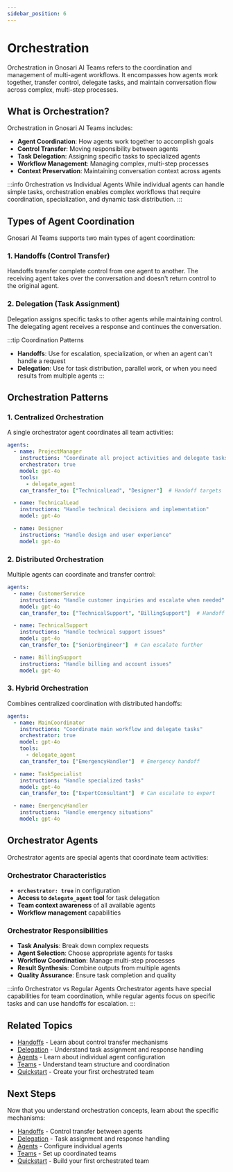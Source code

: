 ```yaml
---
sidebar_position: 6
---
```


# Orchestration

Orchestration in Gnosari AI Teams refers to the coordination and management of multi-agent workflows. It encompasses how agents work together, transfer control, delegate tasks, and maintain conversation flow across complex, multi-step processes.

## What is Orchestration?

Orchestration in Gnosari AI Teams includes:
- **Agent Coordination**: How agents work together to accomplish goals
- **Control Transfer**: Moving responsibility between agents
- **Task Delegation**: Assigning specific tasks to specialized agents
- **Workflow Management**: Managing complex, multi-step processes
- **Context Preservation**: Maintaining conversation context across agents

:::info Orchestration vs Individual Agents
While individual agents can handle simple tasks, orchestration enables complex workflows that require coordination, specialization, and dynamic task distribution.
:::

## Types of Agent Coordination

Gnosari AI Teams supports two main types of agent coordination:

### 1. **Handoffs** (Control Transfer)
Handoffs transfer complete control from one agent to another. The receiving agent takes over the conversation and doesn't return control to the original agent.

### 2. **Delegation** (Task Assignment)
Delegation assigns specific tasks to other agents while maintaining control. The delegating agent receives a response and continues the conversation.

:::tip Coordination Patterns
- **Handoffs**: Use for escalation, specialization, or when an agent can't handle a request
- **Delegation**: Use for task distribution, parallel work, or when you need results from multiple agents
:::

## Orchestration Patterns

### 1. **Centralized Orchestration**
A single orchestrator agent coordinates all team activities:

```yaml
agents:
  - name: ProjectManager
    instructions: "Coordinate all project activities and delegate tasks"
    orchestrator: true
    model: gpt-4o
    tools:
      - delegate_agent
    can_transfer_to: ["TechnicalLead", "Designer"]  # Handoff targets

  - name: TechnicalLead
    instructions: "Handle technical decisions and implementation"
    model: gpt-4o

  - name: Designer
    instructions: "Handle design and user experience"
    model: gpt-4o
```

### 2. **Distributed Orchestration**
Multiple agents can coordinate and transfer control:

```yaml
agents:
  - name: CustomerService
    instructions: "Handle customer inquiries and escalate when needed"
    model: gpt-4o
    can_transfer_to: ["TechnicalSupport", "BillingSupport"]  # Handoff targets

  - name: TechnicalSupport
    instructions: "Handle technical support issues"
    model: gpt-4o
    can_transfer_to: ["SeniorEngineer"]  # Can escalate further

  - name: BillingSupport
    instructions: "Handle billing and account issues"
    model: gpt-4o
```

### 3. **Hybrid Orchestration**
Combines centralized coordination with distributed handoffs:

```yaml
agents:
  - name: MainCoordinator
    instructions: "Coordinate main workflow and delegate tasks"
    orchestrator: true
    model: gpt-4o
    tools:
      - delegate_agent
    can_transfer_to: ["EmergencyHandler"]  # Emergency handoff

  - name: TaskSpecialist
    instructions: "Handle specialized tasks"
    model: gpt-4o
    can_transfer_to: ["ExpertConsultant"]  # Can escalate to expert

  - name: EmergencyHandler
    instructions: "Handle emergency situations"
    model: gpt-4o
```

## Orchestrator Agents

Orchestrator agents are special agents that coordinate team activities:

### Orchestrator Characteristics
- **`orchestrator: true`** in configuration
- **Access to `delegate_agent` tool** for task delegation
- **Team context awareness** of all available agents
- **Workflow management** capabilities

### Orchestrator Responsibilities
- **Task Analysis**: Break down complex requests
- **Agent Selection**: Choose appropriate agents for tasks
- **Workflow Coordination**: Manage multi-step processes
- **Result Synthesis**: Combine outputs from multiple agents
- **Quality Assurance**: Ensure task completion and quality

:::info Orchestrator vs Regular Agents
Orchestrator agents have special capabilities for team coordination, while regular agents focus on specific tasks and can use handoffs for escalation.
:::

## Related Topics

- [Handoffs](/docs/handoffs) - Learn about control transfer mechanisms
- [Delegation](/docs/delegation) - Understand task assignment and response handling
- [Agents](/docs/agents) - Learn about individual agent configuration
- [Teams](/docs/teams) - Understand team structure and coordination
- [Quickstart](/docs/quickstart) - Create your first orchestrated team

## Next Steps

Now that you understand orchestration concepts, learn about the specific mechanisms:

- [Handoffs](/docs/handoffs) - Control transfer between agents
- [Delegation](/docs/delegation) - Task assignment and response handling
- [Agents](/docs/agents) - Configure individual agents
- [Teams](/docs/teams) - Set up coordinated teams
- [Quickstart](/docs/quickstart) - Build your first orchestrated team